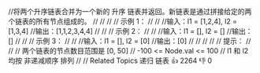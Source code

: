 //将两个升序链表合并为一个新的 升序 链表并返回。新链表是通过拼接给定的两个链表的所有节点组成的。 
//
// 
//
// 示例 1： 
//
// 
//输入：l1 = [1,2,4], l2 = [1,3,4]
//输出：[1,1,2,3,4,4]
// 
//
// 示例 2： 
//
// 
//输入：l1 = [], l2 = []
//输出：[]
// 
//
// 示例 3： 
//
// 
//输入：l1 = [], l2 = [0]
//输出：[0]
// 
//
// 
//
// 提示： 
//
// 
// 两个链表的节点数目范围是 [0, 50] 
// -100 <= Node.val <= 100 
// l1 和 l2 均按 非递减顺序 排列 
// 
// Related Topics 递归 链表 👍 2264 👎 0
